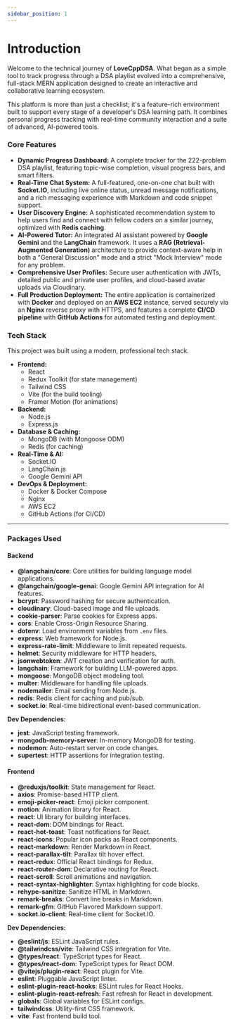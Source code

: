 ```yaml
---
sidebar_position: 1
---
```


# Introduction

Welcome to the technical journey of **LoveCppDSA**. What began as a simple tool to track progress through a DSA playlist evolved into a comprehensive, full-stack MERN application designed to create an interactive and collaborative learning ecosystem.

This platform is more than just a checklist; it's a feature-rich environment built to support every stage of a developer's DSA learning path. It combines personal progress tracking with real-time community interaction and a suite of advanced, AI-powered tools.

### Core Features

* **Dynamic Progress Dashboard:** A complete tracker for the 222-problem DSA playlist, featuring topic-wise completion, visual progress bars, and smart filters.
* **Real-Time Chat System:** A full-featured, one-on-one chat built with **Socket.IO**, including live online status, unread message notifications, and a rich messaging experience with Markdown and code snippet support.
* **User Discovery Engine:** A sophisticated recommendation system to help users find and connect with fellow coders on a similar journey, optimized with **Redis caching**.
* **AI-Powered Tutor:** An integrated AI assistant powered by **Google Gemini** and the **LangChain** framework. It uses a **RAG (Retrieval-Augmented Generation)** architecture to provide context-aware help in both a "General Discussion" mode and a strict "Mock Interview" mode for any problem.
* **Comprehensive User Profiles:** Secure user authentication with JWTs, detailed public and private user profiles, and cloud-based avatar uploads via Cloudinary.
* **Full Production Deployment:** The entire application is containerized with **Docker** and deployed on an **AWS EC2** instance, served securely via an **Nginx** reverse proxy with HTTPS, and features a complete **CI/CD pipeline** with **GitHub Actions** for automated testing and deployment.

### Tech Stack

This project was built using a modern, professional tech stack.

* **Frontend:**
    * React
    * Redux Toolkit (for state management)
    * Tailwind CSS
    * Vite (for the build tooling)
    * Framer Motion (for animations)
* **Backend:**
    * Node.js
    * Express.js
* **Database & Caching:**
    * MongoDB (with Mongoose ODM)
    * Redis (for caching)
* **Real-Time & AI:**
    * Socket.IO
    * LangChain.js
    * Google Gemini API
* **DevOps & Deployment:**
    * Docker & Docker Compose
    * Nginx
    * AWS EC2
    * GitHub Actions (for CI/CD)

---

### Packages Used

#### Backend

- **@langchain/core**: Core utilities for building language model applications.
- **@langchain/google-genai**: Google Gemini API integration for AI features.
- **bcrypt**: Password hashing for secure authentication.
- **cloudinary**: Cloud-based image and file uploads.
- **cookie-parser**: Parse cookies for Express apps.
- **cors**: Enable Cross-Origin Resource Sharing.
- **dotenv**: Load environment variables from `.env` files.
- **express**: Web framework for Node.js.
- **express-rate-limit**: Middleware to limit repeated requests.
- **helmet**: Security middleware for HTTP headers.
- **jsonwebtoken**: JWT creation and verification for auth.
- **langchain**: Framework for building LLM-powered apps.
- **mongoose**: MongoDB object modeling tool.
- **multer**: Middleware for handling file uploads.
- **nodemailer**: Email sending from Node.js.
- **redis**: Redis client for caching and pub/sub.
- **socket.io**: Real-time bidirectional event-based communication.

**Dev Dependencies:**
- **jest**: JavaScript testing framework.
- **mongodb-memory-server**: In-memory MongoDB for testing.
- **nodemon**: Auto-restart server on code changes.
- **supertest**: HTTP assertions for integration testing.

#### Frontend

- **@reduxjs/toolkit**: State management for React.
- **axios**: Promise-based HTTP client.
- **emoji-picker-react**: Emoji picker component.
- **motion**: Animation library for React.
- **react**: UI library for building interfaces.
- **react-dom**: DOM bindings for React.
- **react-hot-toast**: Toast notifications for React.
- **react-icons**: Popular icon packs as React components.
- **react-markdown**: Render Markdown in React.
- **react-parallax-tilt**: Parallax tilt hover effect.
- **react-redux**: Official React bindings for Redux.
- **react-router-dom**: Declarative routing for React.
- **react-scroll**: Scroll animations and navigation.
- **react-syntax-highlighter**: Syntax highlighting for code blocks.
- **rehype-sanitize**: Sanitize HTML in Markdown.
- **remark-breaks**: Convert line breaks in Markdown.
- **remark-gfm**: GitHub Flavored Markdown support.
- **socket.io-client**: Real-time client for Socket.IO.

**Dev Dependencies:**
- **@eslint/js**: ESLint JavaScript rules.
- **@tailwindcss/vite**: Tailwind CSS integration for Vite.
- **@types/react**: TypeScript types for React.
- **@types/react-dom**: TypeScript types for React DOM.
- **@vitejs/plugin-react**: React plugin for Vite.
- **eslint**: Pluggable JavaScript linter.
- **eslint-plugin-react-hooks**: ESLint rules for React Hooks.
- **eslint-plugin-react-refresh**: Fast refresh for React in development.
- **globals**: Global variables for ESLint configs.
- **tailwindcss**: Utility-first CSS framework.
- **vite**: Fast frontend build tool.